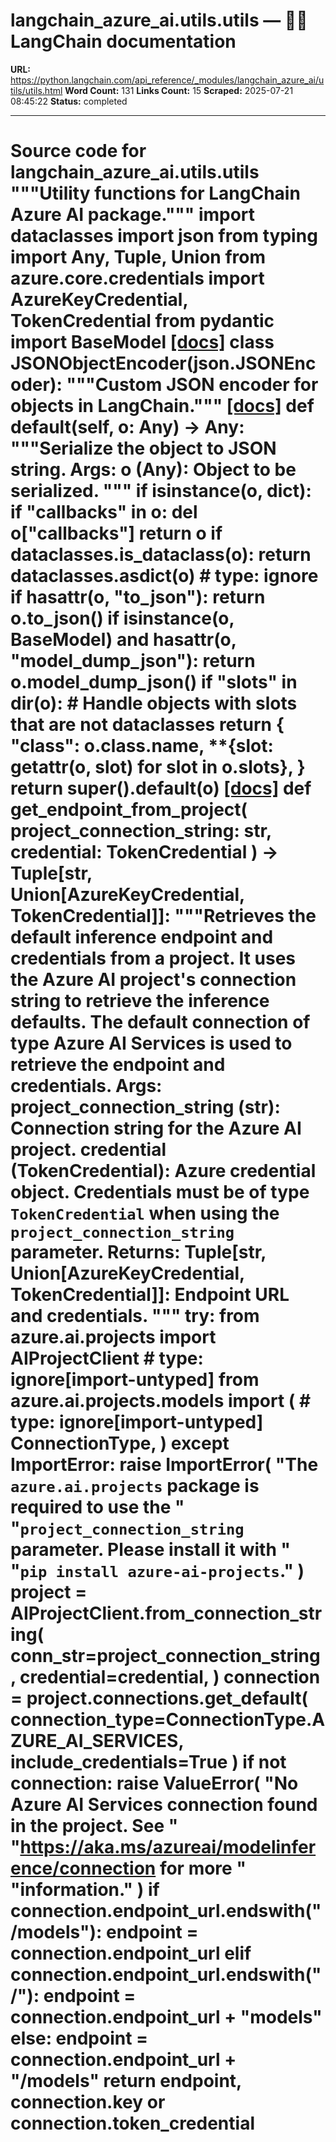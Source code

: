 # langchain_azure_ai.utils.utils — 🦜🔗 LangChain  documentation

**URL:** https://python.langchain.com/api_reference/_modules/langchain_azure_ai/utils/utils.html
**Word Count:** 131
**Links Count:** 15
**Scraped:** 2025-07-21 08:45:22
**Status:** completed

---

# Source code for langchain\_azure\_ai.utils.utils               """Utility functions for LangChain Azure AI package."""          import dataclasses     import json     from typing import Any, Tuple, Union          from azure.core.credentials import AzureKeyCredential, TokenCredential     from pydantic import BaseModel                              [[docs]](https://python.langchain.com/api_reference/azure_ai/utils/langchain_azure_ai.utils.utils.JSONObjectEncoder.html#langchain_azure_ai.utils.utils.JSONObjectEncoder)     class JSONObjectEncoder(json.JSONEncoder):         """Custom JSON encoder for objects in LangChain."""                         [[docs]](https://python.langchain.com/api_reference/azure_ai/utils/langchain_azure_ai.utils.utils.JSONObjectEncoder.html#langchain_azure_ai.utils.utils.JSONObjectEncoder.default)         def default(self, o: Any) -> Any:             """Serialize the object to JSON string.                  Args:                 o (Any): Object to be serialized.             """             if isinstance(o, dict):                 if "callbacks" in o:                     del o["callbacks"]                     return o                  if dataclasses.is_dataclass(o):                 return dataclasses.asdict(o)  # type: ignore                  if hasattr(o, "to_json"):                 return o.to_json()                  if isinstance(o, BaseModel) and hasattr(o, "model_dump_json"):                 return o.model_dump_json()                  if "__slots__" in dir(o):                 # Handle objects with __slots__ that are not dataclasses                 return {                     "__class__": o.__class__.__name__,                     **{slot: getattr(o, slot) for slot in o.__slots__},                 }                  return super().default(o)                                                            [[docs]](https://python.langchain.com/api_reference/azure_ai/utils/langchain_azure_ai.utils.utils.get_endpoint_from_project.html#langchain_azure_ai.utils.utils.get_endpoint_from_project)     def get_endpoint_from_project(         project_connection_string: str, credential: TokenCredential     ) -> Tuple[str, Union[AzureKeyCredential, TokenCredential]]:         """Retrieves the default inference endpoint and credentials from a project.              It uses the Azure AI project's connection string to retrieve the inference         defaults. The default connection of type Azure AI Services is used to         retrieve the endpoint and credentials.              Args:             project_connection_string (str): Connection string for the Azure AI project.             credential (TokenCredential): Azure credential object. Credentials must be of                 type `TokenCredential` when using the `project_connection_string`                 parameter.              Returns:             Tuple[str, Union[AzureKeyCredential, TokenCredential]]: Endpoint URL and                 credentials.         """         try:             from azure.ai.projects import AIProjectClient  # type: ignore[import-untyped]             from azure.ai.projects.models import (  # type: ignore[import-untyped]                 ConnectionType,             )         except ImportError:             raise ImportError(                 "The `azure.ai.projects` package is required to use the "                 "`project_connection_string` parameter. Please install it with "                 "`pip install azure-ai-projects`."             )              project = AIProjectClient.from_connection_string(             conn_str=project_connection_string,             credential=credential,         )              connection = project.connections.get_default(             connection_type=ConnectionType.AZURE_AI_SERVICES, include_credentials=True         )              if not connection:             raise ValueError(                 "No Azure AI Services connection found in the project. See "                 "https://aka.ms/azureai/modelinference/connection for more "                 "information."             )              if connection.endpoint_url.endswith("/models"):             endpoint = connection.endpoint_url         elif connection.endpoint_url.endswith("/"):             endpoint = connection.endpoint_url + "models"         else:             endpoint = connection.endpoint_url + "/models"              return endpoint, connection.key or connection.token_credential